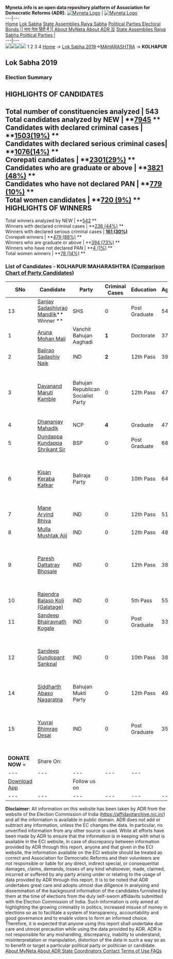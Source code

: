 **Myneta.info is an open data repository platform of Association for Democratic Reforms (ADR).**
[![Myneta Logo](https://www.myneta.info/lib/img/myneta-logo.png)](https://www.myneta.info/) | [![Myneta Logo](https://www.myneta.info/lib/img/adr-logo.png)](https://adrindia.org)  
---|---  
[Home](https://www.myneta.info/) [Lok Sabha](https://www.myneta.info/#ls "Lok Sabha") [ State Assemblies ](https://www.myneta.info/#sa "State Assemblies") [Rajya Sabha](https://www.myneta.info/#rs "Rajya Sabha") [Political Parties ](https://www.myneta.info/party "Political Parties") [ Electoral Bonds ](https://www.myneta.info/electoral_bonds "Electoral Bonds") [ || माय नेता हिंदी में || ](https://translate.google.co.in/translate?prev=hp&hl=en&js=y&u=www.myneta.info&sl=en&tl=hi&history_state0=) [ About MyNeta ](https://adrindia.org/content/about-myneta) [ About ADR ](https://adrindia.org/about-adr/who-we-are) [☰](javascript:void\(0\))
[ State Assemblies ](https://www.myneta.info/#sa "State Assemblies") [ Rajya Sabha ](https://www.myneta.info/#rs "Rajya Sabha") [ Political Parties ](https://www.myneta.info/party "Political Parties")
|   
---|---  
![](https://www.myneta.info/lib/img/banner/banner-1.png)![](https://www.myneta.info/lib/img/banner/banner-2.png)![](https://www.myneta.info/lib/img/banner/banner-3.png)![](https://www.myneta.info/lib/img/banner/banner-4.png)
1  2  3  4 
[Home](https://www.myneta.info/) → [Lok Sabha 2019](https://www.myneta.info/LokSabha2019/)→[MAHARASHTRA](https://www.myneta.info/LokSabha2019/index.php?action=show_constituencies&state_id=46) → **KOLHAPUR**
### 
## Lok Sabha 2019
###  Election Summary 
HIGHLIGHTS OF CANDIDATES  
---  
Total number of constituencies analyzed |  543   
Total candidates analyzed by NEW | **[7945](https://www.myneta.info/LokSabha2019/index.php?action=summary&subAction=candidates_analyzed&sort=candidate#summary) **  
Candidates with declared criminal cases | **[1503(19%)](https://www.myneta.info/LokSabha2019/index.php?action=summary&subAction=crime&sort=candidate#summary) **  
Candidates with declared serious criminal cases| **[1076(14%)](https://www.myneta.info/LokSabha2019/index.php?action=summary&subAction=serious_crime&sort=candidate#summary) **  
Crorepati candidates | **[2301(29%)](https://www.myneta.info/LokSabha2019/index.php?action=summary&subAction=crorepati&sort=candidate#summary) **  
Candidates who are graduate or above | **[3821 (48%)](https://www.myneta.info/LokSabha2019/index.php?action=summary&subAction=education&sort=candidate#summary) **  
Candidates who have not declared PAN | **[779 (10%)](https://www.myneta.info/LokSabha2019/index.php?action=summary&subAction=without_pan&sort=candidate#summary) **  
Total women candidates | **[720 (9%)](https://www.myneta.info/LokSabha2019/index.php?action=summary&subAction=women_candidate&sort=candidate#summary) **  
HIGHLIGHTS OF WINNERS  
---  
Total winners analyzed by NEW | **[542](https://www.myneta.info/LokSabha2019/index.php?action=summary&subAction=winner_analyzed&sort=candidate#summary) **  
Winners with declared criminal cases | **[236 (44%)](https://www.myneta.info/LokSabha2019/index.php?action=summary&subAction=winner_crime&sort=candidate#summary) **  
Winners with declared serious criminal cases | **[161 (30%)](https://www.myneta.info/LokSabha2019/index.php?action=summary&subAction=winner_serious_crime&sort=candidate#summary)**  
Crorepati winners | **[479 (88%)](https://www.myneta.info/LokSabha2019/index.php?action=summary&subAction=winner_crorepati&sort=candidate#summary) **  
Winners who are graduate or above | **[394 (73%)](https://www.myneta.info/LokSabha2019/index.php?action=summary&subAction=winner_education&sort=candidate#summary) **  
Winners who have not declared PAN | **[4 (1%)](https://www.myneta.info/LokSabha2019/index.php?action=summary&subAction=winner_without_pan&sort=candidate#summary) **  
Total women winners | **[78 (14%)](https://www.myneta.info/LokSabha2019/index.php?action=summary&subAction=winner_women&sort=candidate#summary) **  
### List of Candidates - KOLHAPUR:MAHARASHTRA ([Comparison Chart of Party Candidates](https://www.myneta.info/LokSabha2019/comparisonchart.php?constituency_id=715))
SNo | Candidate| Party| Criminal Cases| Education| Age| Total Assets| Liabilities  
---|---|---|---|---|---|---|---  
13  | [Sanjay Sadashivrao Mandlik](https://www.myneta.info/LokSabha2019/candidate.php?candidate_id=7767)** Winner ** | SHS | 0 | Post Graduate| 54 | Rs 9,51,71,892 ~ 9 Crore+ | Rs 1,05,80,414 ~ 1 Crore+  
1  | [Aruna Mohan Mali](https://www.myneta.info/LokSabha2019/candidate.php?candidate_id=8734) | Vanchit Bahujan Aaghadi | **1** | Doctorate| 37 | Rs 9,64,227 ~ 9 Lacs+ | Rs 0 ~   
2  | [Bajirao Sadashiv Naik](https://www.myneta.info/LokSabha2019/candidate.php?candidate_id=10833) | IND | **2** | 12th Pass| 39 | Rs 5,70,000 ~ 5 Lacs+ | Rs 3,00,000 ~ 3 Lacs+  
3  | [Dayanand Maruti Kamble](https://www.myneta.info/LokSabha2019/candidate.php?candidate_id=8736) | Bahujan Republican Socialist Party | 0 | 12th Pass| 47 | ![](https://myneta.info/image_v2.php?myneta_folder=LokSabha2019&candidate_id=8736&col=ta) | ![](https://myneta.info/image_v2.php?myneta_folder=LokSabha2019&candidate_id=8736&col=lia)  
4  | [Dhananjay Mahadik](https://www.myneta.info/LokSabha2019/candidate.php?candidate_id=7768) | NCP | **4** | Graduate| 47 | Rs 66,31,40,000 ~ 66 Crore+ | Rs 13,54,55,000 ~ 13 Crore+  
5  | [Dundappa Kundappa Shrikant Sir](https://www.myneta.info/LokSabha2019/candidate.php?candidate_id=10832) | BSP | 0 | Post Graduate| 68 | Rs 12,32,317 ~ 12 Lacs+ | Rs 2,50,000 ~ 2 Lacs+  
6  | [Kisan Keraba Katkar](https://www.myneta.info/LokSabha2019/candidate.php?candidate_id=8731) | Baliraja Party | 0 | 10th Pass| 64 | ![](https://myneta.info/image_v2.php?myneta_folder=LokSabha2019&candidate_id=8731&col=ta) | ![](https://myneta.info/image_v2.php?myneta_folder=LokSabha2019&candidate_id=8731&col=lia)  
7  | [Mane Arvind Bhiva](https://www.myneta.info/LokSabha2019/candidate.php?candidate_id=10834) | IND | 0 | 12th Pass| 51 | Rs 8,62,900 ~ 8 Lacs+ | Rs 11,00,000 ~ 11 Lacs+  
8  | [Mulla Mushtak Ajij](https://www.myneta.info/LokSabha2019/candidate.php?candidate_id=10835) | IND | 0 | 12th Pass| 48 | Rs 99,500 ~ 99 Thou+ | Rs 40,000 ~ 40 Thou+  
9  | [Paresh Dattatray Bhosale](https://www.myneta.info/LokSabha2019/candidate.php?candidate_id=8728) | IND | 0 | 12th Pass| 38 | ![](https://myneta.info/image_v2.php?myneta_folder=LokSabha2019&candidate_id=8728&col=ta) | ![](https://myneta.info/image_v2.php?myneta_folder=LokSabha2019&candidate_id=8728&col=lia)  
10  | [Rajendra Balaso Koli (Galatage)](https://www.myneta.info/LokSabha2019/candidate.php?candidate_id=10837) | IND | 0 | 5th Pass| 55 | Rs 1,14,000 ~ 1 Lacs+ | Rs 0 ~   
11  | [Sandeep Bhairavnath Kogale](https://www.myneta.info/LokSabha2019/candidate.php?candidate_id=8732) | IND | 0 | Post Graduate| 33 | Rs 37,74,357 ~ 37 Lacs+ | Rs 1,09,000 ~ 1 Lacs+  
12  | [Sandeep Gundopant Sankpal](https://www.myneta.info/LokSabha2019/candidate.php?candidate_id=8727) | IND | 0 | 10th Pass| 38 | ![](https://myneta.info/image_v2.php?myneta_folder=LokSabha2019&candidate_id=8727&col=ta) | ![](https://myneta.info/image_v2.php?myneta_folder=LokSabha2019&candidate_id=8727&col=lia)  
14  | [Siddharth Abaso Nagaratna](https://www.myneta.info/LokSabha2019/candidate.php?candidate_id=8735) | Bahujan Mukti Party | 0 | 12th Pass| 49 | Rs 32,50,200 ~ 32 Lacs+ | Rs 0 ~   
15  | [Yuvraj Bhimrao Desai](https://www.myneta.info/LokSabha2019/candidate.php?candidate_id=10836) | IND | 0 | Post Graduate| 35 | ![](https://myneta.info/image_v2.php?myneta_folder=LokSabha2019&candidate_id=10836&col=ta) | ![](https://myneta.info/image_v2.php?myneta_folder=LokSabha2019&candidate_id=10836&col=lia)  
|  **DONATE NOW** × |  Share On:  | [](https://api.whatsapp.com/send?text=https%3A%2F%2Fmyneta.info%2Fpunjab2022%2Findex.php%3Faction%3Dshow_constituencies%26state_id%3D19) | [](https://www.facebook.com/sharer/sharer.php?u=https%3A%2F%2Fmyneta.info%2Fpunjab2022%2Findex.php%3Faction%3Dshow_constituencies%26state_id%3D19) | [](https://twitter.com/share?url=https%3A%2F%2Fmyneta.info%2Fpunjab2022%2Findex.php%3Faction%3Dshow_constituencies%26state_id%3D19)  
---|---|---|---|---  
| [ Download App ](https://play.google.com/store/apps/details?id=com.webrosoft.myneta1&pcampaignid=pcampaignidMKT-Other-global-all-co-prtnr-py-PartBadge-Mar2515-1) | [](https://play.google.com/store/apps/details?id=com.webrosoft.myneta1&pcampaignid=pcampaignidMKT-Other-global-all-co-prtnr-py-PartBadge-Mar2515-1) |  Follow us on  | [](https://www.facebook.com/adrindia.org/) | [](https://twitter.com/adrspeaks) | [](https://groups.google.com/g/national-election-watch?hl=en&pli=1) | [](https://www.instagram.com/adrspeaks/) | [](https://www.youtube.com/user/adrspeaks) | [](https://sharechat.com/profile/adrspeaks)  
---|---|---|---|---|---|---|---|---  
**Disclaimer:** All information on this website has been taken by ADR from the website of the Election Commission of India (https://affidavitarchive.nic.in/) and all the information is available in public domain. ADR does not add or subtract any information, unless the EC changes the data. In particular, no unverified information from any other source is used. While all efforts have been made by ADR to ensure that the information is in keeping with what is available in the ECI website, in case of discrepancy between information provided by ADR through this report, anyone and that given in the ECI website, the information available on the ECI website should be treated as correct and Association for Democratic Reforms and their volunteers are not responsible or liable for any direct, indirect special, or consequential damages, claims, demands, losses of any kind whatsoever, made, claimed, incurred or suffered by any party arising under or relating to the usage of data provided by ADR through this report. It is to be noted that ADR undertakes great care and adopts utmost due diligence in analysing and dissemination of the background information of the candidates furnished by them at the time of elections from the duly self-sworn affidavits submitted with the Election Commission of India. Such information is only aimed at highlighting the growing criminality in politics, increased misuse of money in elections so as to facilitate a system of transparency, accountability and good governance and to enable voters to form an informed choice. Therefore, it is expected that anyone using this report shall undertake due care and utmost precaution while using the data provided by ADR. ADR is not responsible for any mishandling, discrepancy, inability to understand, misinterpretation or manipulation, distortion of the data in such a way so as to benefit or target a particular political party or politician or candidate. 
[ About MyNeta ](https://adrindia.org/content/about-myneta) [ About ADR ](https://adrindia.org/about-adr/who-we-are) [ State Coordinators ](https://adrindia.org/about-adr/state-coordinators) [ Contact ](https://adrindia.org/contact-us) [ Terms of Use ](https://adrindia.org/content/adr-terms-use) [ FAQs ](https://adrindia.org/content/faqs)
